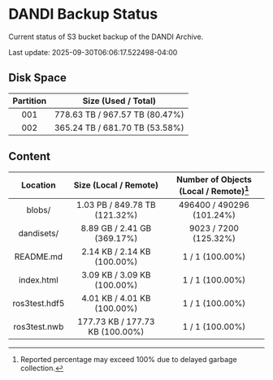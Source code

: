 # DANDI Backup Status

Current status of S3 bucket backup of the DANDI Archive.

Last update: 2025-09-30T06:06:17.522498-04:00

## Disk Space

| Partition | Size (Used / Total)            |
| :---: | :----------------------------: |
| 001   | 778.63 TB / 967.57 TB (80.47%) |
| 002   | 365.24 TB / 681.70 TB (53.58%) |



## Content

| Location             | Size (Local / Remote)                    | Number of Objects (Local / Remote)[^1]   |
| :------------------: | :--------------------------------------: | :--------------------------------------: |
| blobs/               | 1.03 PB / 849.78 TB (121.32%)            | 496400 / 490296 (101.24%)                |
| dandisets/           | 8.89 GB / 2.41 GB (369.17%)              | 9023 / 7200 (125.32%)                    |
| README.md            | 2.14 KB / 2.14 KB (100.00%)              | 1 / 1 (100.00%)                          |
| index.html           | 3.09 KB / 3.09 KB (100.00%)              | 1 / 1 (100.00%)                          |
| ros3test.hdf5        | 4.01 KB / 4.01 KB (100.00%)              | 1 / 1 (100.00%)                          |
| ros3test.nwb         | 177.73 KB / 177.73 KB (100.00%)          | 1 / 1 (100.00%)                          |

[^1]: Reported percentage may exceed 100% due to delayed garbage collection.
